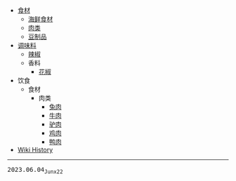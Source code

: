 - [食材](/0003_食材)
  - [海鲜食材](/0004_食材_海鲜)
  - [肉类](/0005_食材_肉类)
  - [豆制品](/0006_食材_豆制品)
- [调味料](/0007_调味料)
  - [辣椒](/0009_调味料_辣椒)
  - 香料
    - [花椒](/0008_调味料_香料_花椒)
- 饮食
  - 食材
    - 肉类
      - [兔肉](/0015_饮食_食材_肉类_兔肉)
      - [牛肉](/0014_饮食_食材_肉类_牛肉)
      - [驴肉](/0012_饮食_食材_肉类_驴肉)
      - [鸡肉](/0011_饮食_食材_肉类_鸡肉)
      - [鸭肉](/0010_饮食_食材_肉类_鸭肉)
- [Wiki History](/hist)

---
<kbd>2023.06.04<sub>Junx22</sub></kbd>
